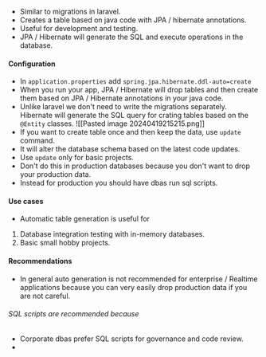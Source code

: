 - Similar to migrations in laravel.
- Creates a table based on java code with JPA / hibernate annotations. 
- Useful for development and testing.
- JPA / Hibernate will generate the SQL and execute operations in the database.
#### Configuration
- In `application.properties` add `spring.jpa.hibernate.ddl-auto=create` 
- When you run your app, JPA / Hibernate will drop tables and then create them based on JPA / Hibernate annotations in your java code.
- Unlike laravel we don't need to write the migrations separately. Hibernate will generate the SQL query for crating tables based on the `@Entity` classes.
![[Pasted image 20240419215215.png]]
- If you want to create table once and then keep the data, use `update` command.
- It will alter the database schema based on the latest code updates.
- Use `update` only for basic projects.
- Don't do this in production databases because you don't want to drop your production data.
- Instead for production you should have dbas run sql scripts.
#### Use cases
- Automatic table generation is useful for
1. Database integration testing with in-memory databases.
2. Basic small hobby projects.
#### Recommendations
- In general auto generation is not recommended for enterprise / Realtime applications because you can very easily drop production data if you are not careful.
###### SQL scripts are recommended because
- Corporate dbas prefer SQL scripts for governance and code review.
- 